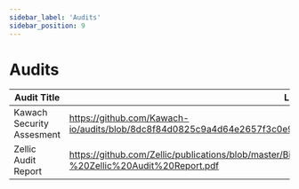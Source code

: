 ```yaml
---
sidebar_label: 'Audits'
sidebar_position: 9
---
```


# Audits 

| Audit Title | Link |
| --------------- | --------------- |
| Kawach Security Assesment  | https://github.com/Kawach-io/audits/blob/8dc8f84d0825c9a4d64e2657f3c0e95dce52bd54/Biconomy%20Paymaster%20Audit.pdf |
| Zellic Audit Report| https://github.com/Zellic/publications/blob/master/Biconomy%20Smart%20Account%20-%20Zellic%20Audit%20Report.pdf | 
